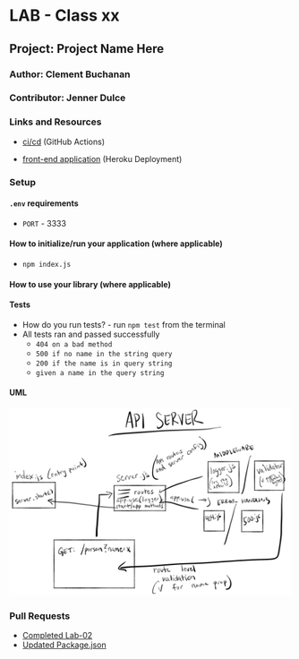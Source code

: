 # LAB - Class xx

## Project: Project Name Here

### Author: Clement Buchanan

### Contributor: Jenner Dulce

### Links and Resources

- [ci/cd](https://github.com/ClementBuchanan/basic-express-server/actions) (GitHub Actions)

- [front-end application](https://basic-express-svr.herokuapp.com/) (Heroku Deployment)

### Setup

#### `.env` requirements

- `PORT` - 3333

#### How to initialize/run your application (where applicable)

- `npm index.js`

#### How to use your library (where applicable)

#### Tests

- How do you run tests? - run `npm test` from the terminal
- All tests ran and passed successfully
  - `404 on a bad method`
  - `500 if no name in the string query`
  - `200 if the name is in query string`
  - `given a name in the query string`

#### UML

![UML Example](./assets/uml.jpg)

### Pull Requests

- [Completed Lab-02](https://github.com/ClementBuchanan/basic-express-server/pull/1)
- [Updated Package.json](https://github.com/ClementBuchanan/basic-express-server/pull/2)
